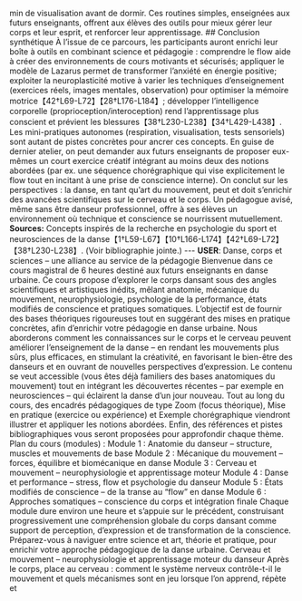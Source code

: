 min de visualisation avant de dormir. Ces routines simples, enseignées aux futurs enseignants, offrent aux élèves des outils pour mieux gérer leur corps et leur esprit, et renforcer leur apprentissage. ## Conclusion synthétique À l’issue de ce parcours, les participants auront enrichi leur boîte à outils en combinant science et pédagogie : comprendre le flow aide à créer des environnements de cours motivants et sécurisés; appliquer le modèle de Lazarus permet de transformer l’anxiété en énergie positive; exploiter la neuroplasticité motive à varier les techniques d’enseignement (exercices réels, images mentales, observation) pour optimiser la mémoire motrice【42†L69-L72】【28†L176-L184】; développer l’intelligence corporelle (proprioception/interoception) rend l’apprentissage plus conscient et prévient les blessures【38†L230-L238】【34†L429-L438】. Les mini-pratiques autonomes (respiration, visualisation, tests sensoriels) sont autant de pistes concrètes pour ancrer ces concepts. En guise de dernier atelier, on peut demander aux futurs enseignants de proposer eux-mêmes un court exercice créatif intégrant au moins deux des notions abordées (par ex. une séquence chorégraphique qui vise explicitement le flow tout en incitant à une prise de conscience interne). On conclut sur les perspectives : la danse, en tant qu’art du mouvement, peut et doit s’enrichir des avancées scientifiques sur le cerveau et le corps. Un pédagogue avisé, même sans être danseur professionnel, offre à ses élèves un environnement où technique et conscience se nourrissent mutuellement. **Sources:** Concepts inspirés de la recherche en psychologie du sport et neurosciences de la danse【1†L59-L67】【10†L166-L174】【42†L69-L72】【38†L230-L238】. (Voir bibliographie jointe.) --- **USER**: Danse, corps et sciences – une alliance au service de la pédagogie Bienvenue dans ce cours magistral de 6 heures destiné aux futurs enseignants en danse urbaine. Ce cours propose d’explorer le corps dansant sous des angles scientifiques et artistiques inédits, mêlant anatomie, mécanique du mouvement, neurophysiologie, psychologie de la performance, états modifiés de conscience et pratiques somatiques. L’objectif est de fournir des bases théoriques rigoureuses tout en suggérant des mises en pratique concrètes, afin d’enrichir votre pédagogie en danse urbaine. Nous aborderons comment les connaissances sur le corps et le cerveau peuvent améliorer l’enseignement de la danse – en rendant les mouvements plus sûrs, plus efficaces, en stimulant la créativité, en favorisant le bien-être des danseurs et en ouvrant de nouvelles perspectives d’expression. Le contenu se veut accessible (vous êtes déjà familiers des bases anatomiques du mouvement) tout en intégrant les découvertes récentes – par exemple en neurosciences – qui éclairent la danse d’un jour nouveau. Tout au long du cours, des encadrés pédagogiques de type Zoom (focus théorique), Mise en pratique (exercice ou expérience) et Exemple chorégraphique viendront illustrer et appliquer les notions abordées. Enfin, des références et pistes bibliographiques vous seront proposées pour approfondir chaque thème. Plan du cours (modules) : Module 1 : Anatomie du danseur – structure, muscles et mouvements de base Module 2 : Mécanique du mouvement – forces, équilibre et biomécanique en danse Module 3 : Cerveau et mouvement – neurophysiologie et apprentissage moteur Module 4 : Danse et performance – stress, flow et psychologie du danseur Module 5 : États modifiés de conscience – de la transe au “flow” en danse Module 6 : Approches somatiques – conscience du corps et intégration finale Chaque module dure environ une heure et s’appuie sur le précédent, construisant progressivement une compréhension globale du corps dansant comme support de perception, d’expression et de transformation de la conscience. Préparez-vous à naviguer entre science et art, théorie et pratique, pour enrichir votre approche pédagogique de la danse urbaine. Cerveau et mouvement – neurophysiologie et apprentissage moteur du danseur Après le corps, place au cerveau : comment le système nerveux contrôle-t-il le mouvement et quels mécanismes sont en jeu lorsque l’on apprend, répète et